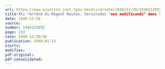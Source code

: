 ```yaml
---
url: https://www.ejustice.just.fgov.be/eli/arrete/1948/12/28/1948122855/justel
title-fr: "Arrêté du Régent Routes. Servitudes "non aedificandi" dans la traverse de Lommel"
date: 1948-12-28
source:
number: 1948122855
page: 233
case: 1948-12-28/40
publication: 1949-01-13
starts:
modifies:
pdf-original:
pdf-consolidated:
---
```


